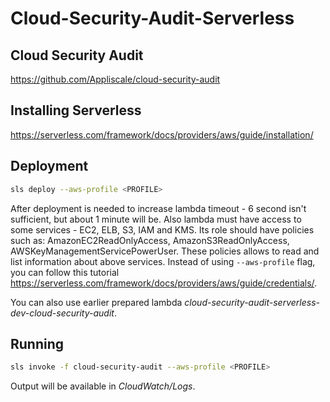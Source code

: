 # Cloud-Security-Audit-Serverless


## Cloud Security Audit 
https://github.com/Appliscale/cloud-security-audit


## Installing Serverless
https://serverless.com/framework/docs/providers/aws/guide/installation/


## Deployment 

```bash
sls deploy --aws-profile <PROFILE>
```
After deployment is needed to increase lambda timeout - 6 second isn't sufficient, but about 1 minute will be. Also lambda must have access to some services - EC2, ELB, S3, IAM and KMS. Its role should have policies such as: 
AmazonEC2ReadOnlyAccess, AmazonS3ReadOnlyAccess, AWSKeyManagementServicePowerUser. These policies allows to read and list information about above services.
Instead of using ```--aws-profile``` flag, you can follow this tutorial https://serverless.com/framework/docs/providers/aws/guide/credentials/.

You can also use earlier prepared lambda _cloud-security-audit-serverless-dev-cloud-security-audit_.

## Running

```bash
sls invoke -f cloud-security-audit --aws-profile <PROFILE>
```
Output will be available in _CloudWatch/Logs_.




 






